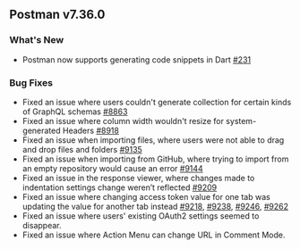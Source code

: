 ## Postman v7.36.0

### What's New
* Postman now supports generating code snippets in Dart
[#231](https://github.com/postmanlabs/postman-code-generators/issues/231)

### Bug Fixes
* Fixed an issue where users couldn't generate collection for certain kinds of GraphQL schemas
[#8863](https://github.com/postmanlabs/postman-app-support/issues/8863)
* Fixed an issue where column width wouldn't resize for system-generated Headers
[#8918](https://github.com/postmanlabs/postman-app-support/issues/8918)
* Fixed an issue when importing files, where users were not able to drag and drop files and folders
[#9135](https://github.com/postmanlabs/postman-app-support/issues/9135)
* Fixed an issue when importing from GitHub, where trying to import from an empty repository would cause an error
[#9144](https://github.com/postmanlabs/postman-app-support/issues/9144)
* Fixed an issue in the response viewer, where changes made to indentation settings change weren’t reflected
[#9209](https://github.com/postmanlabs/postman-app-support/issues/9209)
* Fixed an issue where changing access token value for one tab was updating the value for another tab instead
[#9218](https://github.com/postmanlabs/postman-app-support/issues/9218),
[#9238](https://github.com/postmanlabs/postman-app-support/issues/9238),
[#9246](https://github.com/postmanlabs/postman-app-support/issues/9246),
[#9262](https://github.com/postmanlabs/postman-app-support/issues/9262)
* Fixed an issue where users' existing OAuth2 settings seemed to disappear.
* Fixed an issue where Action Menu can change URL in Comment Mode.
